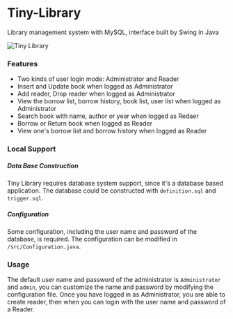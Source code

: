 # Tiny-Library
Library management system with MySQL, interface built by Swing in Java

![Tiny Library](https://i.imgur.com/fIEyUmF.png)

### Features
- Two kinds of user login mode: Administrator and Reader
- Insert and Update book when logged as Administrator
- Add reader, Drop reader when logged as Administrator
- View the borrow list, borrow history, book list, user list when logged as Administrator
- Search book with name, author or year when logged as Redaer
- Borrow or Return book when logged as Reader
- View one's borrow list and borrow history when logged as Reader

### Local Support
##### Data Base Construction
Tiny Library requires database system support, since it's a database based application. The database could be constructed with `definition.sql` and `trigger.sql`.
##### Configuration

Some configuration, including the user name and password of the database, is required. The configuration can be modified in `/src/Configuration.java`.


### Usage
The default user name and password of the administrator is `Administrator` and `admin`, you can customize the name and password by modifying the configuration file.
Once you have logged in as Administrator, you are able to create reader, then when you can login with the user name and password of a Reader.